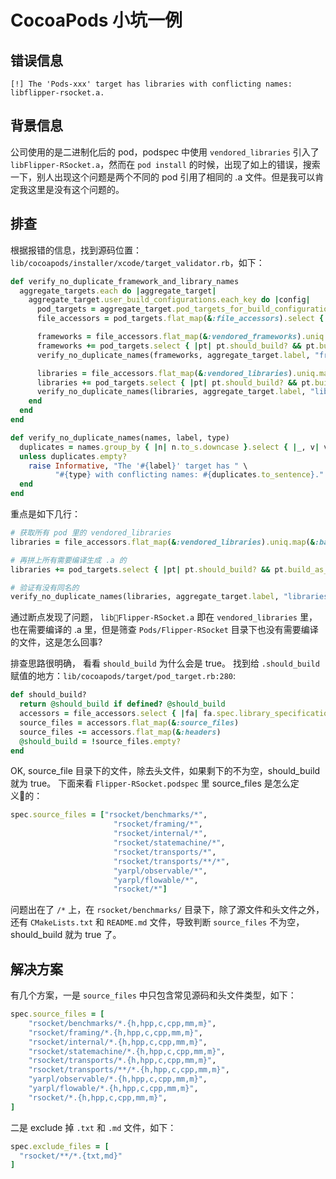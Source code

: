 # CocoaPods 小坑一例

## 错误信息

```
[!] The 'Pods-xxx' target has libraries with conflicting names: libflipper-rsocket.a.
```

## 背景信息

公司使用的是二进制化后的 pod，podspec 中使用 `vendored_libraries` 引入了 `libFlipper-RSocket.a`，然而在 `pod install` 的时候，出现了如上的错误，搜索一下，别人出现这个问题是两个不同的 pod 引用了相同的 .a 文件。但是我可以肯定我这里是没有这个问题的。

## 排查

根据报错的信息，找到源码位置：`lib/cocoapods/installer/xcode/target_validator.rb`，如下：

```ruby
def verify_no_duplicate_framework_and_library_names
  aggregate_targets.each do |aggregate_target|
    aggregate_target.user_build_configurations.each_key do |config|
      pod_targets = aggregate_target.pod_targets_for_build_configuration(config)
      file_accessors = pod_targets.flat_map(&:file_accessors).select { |fa| fa.spec.library_specification? }

      frameworks = file_accessors.flat_map(&:vendored_frameworks).uniq.map(&:basename)
      frameworks += pod_targets.select { |pt| pt.should_build? && pt.build_as_framework? }.map(&:product_module_name).uniq
      verify_no_duplicate_names(frameworks, aggregate_target.label, "frameworks")

      libraries = file_accessors.flat_map(&:vendored_libraries).uniq.map(&:basename)
      libraries += pod_targets.select { |pt| pt.should_build? && pt.build_as_library? }.map(&:product_name)
      verify_no_duplicate_names(libraries, aggregate_target.label, "libraries")
    end
  end
end

def verify_no_duplicate_names(names, label, type)
  duplicates = names.group_by { |n| n.to_s.downcase }.select { |_, v| v.size > 1 }.keys
  unless duplicates.empty?
    raise Informative, "The '#{label}' target has " \
          "#{type} with conflicting names: #{duplicates.to_sentence}."
  end
end
```

重点是如下几行：

```ruby
# 获取所有 pod 里的 vendored_libraries
libraries = file_accessors.flat_map(&:vendored_libraries).uniq.map(&:basename)

# 再拼上所有需要编译生成 .a 的
libraries += pod_targets.select { |pt| pt.should_build? && pt.build_as_library? }.map(&:product_name)

# 验证有没有同名的
verify_no_duplicate_names(libraries, aggregate_target.label, "libraries")
```

通过断点发现了问题， `libFlipper-RSocket.a` 即在 `vendored_libraries` 里，也在需要编译的 .a 里，但是筛查 `Pods/Flipper-RSocket` 目录下也没有需要编译的文件，这是怎么回事?

排查思路很明确， 看看 `should_build` 为什么会是 true。 找到给 `.should_build` 赋值的地方：`lib/cocoapods/target/pod_target.rb:280`:

```ruby
def should_build?
  return @should_build if defined? @should_build
  accessors = file_accessors.select { |fa| fa.spec.library_specification? }
  source_files = accessors.flat_map(&:source_files)
  source_files -= accessors.flat_map(&:headers)
  @should_build = !source_files.empty?
end
```

OK, source_file 目录下的文件，除去头文件，如果剩下的不为空，should_build 就为 true。 下面来看 `Flipper-RSocket.podspec` 里 source_files  是怎么定义的：

```ruby
spec.source_files = ["rsocket/benchmarks/*",
                       "rsocket/framing/*",
                       "rsocket/internal/*",
                       "rsocket/statemachine/*",
                       "rsocket/transports/*",
                       "rsocket/transports/**/*",
                       "yarpl/observable/*",
                       "yarpl/flowable/*",
                       "rsocket/*"]                     
```

问题出在了 `/*` 上，在 `rsocket/benchmarks/` 目录下，除了源文件和头文件之外，还有 `CMakeLists.txt` 和 `README.md` 文件，导致判断 `source_files` 不为空，should_build 就为 true 了。

## 解决方案

有几个方案，一是 `source_files` 中只包含常见源码和头文件类型，如下：

```ruby
spec.source_files = [
    "rsocket/benchmarks/*.{h,hpp,c,cpp,mm,m}",
    "rsocket/framing/*.{h,hpp,c,cpp,mm,m}",
    "rsocket/internal/*.{h,hpp,c,cpp,mm,m}",
    "rsocket/statemachine/*.{h,hpp,c,cpp,mm,m}",
    "rsocket/transports/*.{h,hpp,c,cpp,mm,m}",
    "rsocket/transports/**/*.{h,hpp,c,cpp,mm,m}",
    "yarpl/observable/*.{h,hpp,c,cpp,mm,m}",
    "yarpl/flowable/*.{h,hpp,c,cpp,mm,m}",
    "rsocket/*.{h,hpp,c,cpp,mm,m}",
]
```

二是 exclude 掉 `.txt` 和 `.md` 文件，如下：

```ruby
spec.exclude_files = [
  "rsocket/**/*.{txt,md}"
]
```
